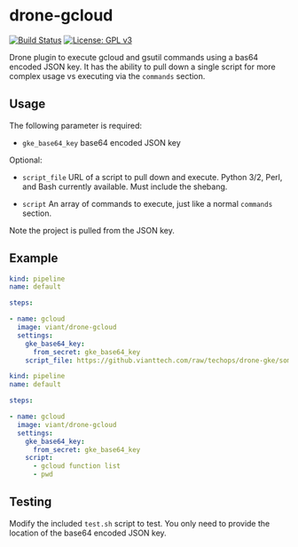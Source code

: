 # drone-gcloud
[![Build Status](https://cloud.drone.io/api/badges/viant/drone-gcloud/status.svg)](https://cloud.drone.io/viant/drone-gcloud)
[![License: GPL v3](https://img.shields.io/badge/License-GPLv3-blue.svg)](https://github.com/viant/drone-gcloud/blob/master/LICENSE)

Drone plugin to execute gcloud and gsutil commands using a bas64 encoded JSON key. It has the ability to pull down a single script for more complex usage vs executing via the `commands` section.

## Usage

The following parameter is required:

* `gke_base64_key` base64 encoded JSON key

Optional:

* `script_file` URL of a script to pull down and execute. Python 3/2, Perl, and Bash currently available. Must include the shebang.

* `script` An array of commands to execute, just like a normal `commands` section.

Note the project is pulled from the JSON key.

## Example

```yaml
kind: pipeline
name: default

steps:

- name: gcloud
  image: viant/drone-gcloud
  settings:
    gke_base64_key:
      from_secret: gke_base64_key
    script_file: https://github.vianttech.com/raw/techops/drone-gke/some_script.sh
```

```yaml
kind: pipeline
name: default

steps:

- name: gcloud
  image: viant/drone-gcloud
  settings:
    gke_base64_key:
      from_secret: gke_base64_key
    script:
      - gcloud function list
      - pwd
```


## Testing

Modify the included `test.sh` script to test. You only need to provide the location of the base64 encoded JSON key.

